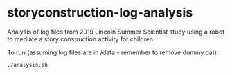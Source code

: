 # storyconstruction-log-analysis

Analysis of log files from 2019 Lincoln Summer Scientist study using a robot to mediate a story construction activity for children

To run (assuming log files are in /data - remember to remove dummy.dat):

    ./analysis.sh
